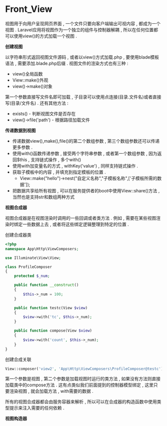 # Front\_View

视图用于向用户呈现网页界面 , 一个文件只要向客户端输出可视内容 , 都成为一个视图 . Laravel应用将视图作为一个独立的组件与控制器解耦 , 所以在任何位置都可以使用view\(\)的方式加载一个视图 .

**创建视图**

以字符串形式返回视图文件源码 , 或者以view\(\)方式加载.php , 要使用blade模板语法 , 需要添加.blade.php后缀 . 视图文件的渲染方式也有三种 :

* view\(\)全局函数
* View::make\(\)外观
* view\(\)-&gt;make\(\)对象

第一个参数直接写文件名即可加载 , 子目录可以使用点连接\(目录.文件名\)或者直接写\(目录/文件名\) . 还有其他方法 :

* exists\(\) - 判断视图文件是否存在
* view\(\)-&gt;file\('path'\) - 根据路径加载文件

**传递数据到视图**

* 传递数据view\(\),make\(\),file\(\)的第二个数组参数 , 第三个数组参数还可以传递更多参数 . 
* 使用with\(\)函数传递参数 , 接受两个字符串参数 , 或者第一个数组参数 , 因为返回$this , 支持链式操作 , 多个with\(\)
* 使用with加变量名的方式 , withKey\('value'\) , 同样支持链式操作 . 
* 获取子模板中的内容 , 并填充到指定模板的位置 . 
  * View::make\("hello"\)-&gt;nest\("自定义名称","子模板名称",\['子模板所需的数据'\]\);
* 把数据共享给所有视图 , 可以在服务提供者的boot中使用View::share\(\)方法 , 当然也是支持str和数组两种方式

**视图合成器**

视图合成器是在视图渲染时调用的一些回调或者类方法 . 例如 , 需要在某些视图渲染时绑定一些数据上去 , 或者将这些绑定逻辑整理到特定的位置 .

创建合成器类

```php
<?php
namespace App\Http\ViewComposers;

use Illuminate\View\View;

class ProfileComposer
{
    protected $_num;

    public function __construct()
    {
        $this->_num = 100;
    }

    public function testc(View $view)
    {
        $view->with('tc', $this->_num);
    }

    public function compose(View $view)
    {
        $view->with('count', $this->_num);
    }
}
```

创建合成关联

```php
View::composer('view2', 'App\Http\ViewComposers\ProfileComposer@testc');
```

第一个参数是视图 , 第二个参数是加载视图时运行的类方法 , 如果没有方法则直接加载类中的compose方法 . 这有点类似我们前面提到的控制器模型绑定 , 这里只要渲染视图 , 就会加载方法 , with需要的数据 .

所有的视图合成器都会由服务容器来解析 , 所以可以在合成器的构造函数中使用类型提示来注入需要的任何依赖 .

**视图构造器**

